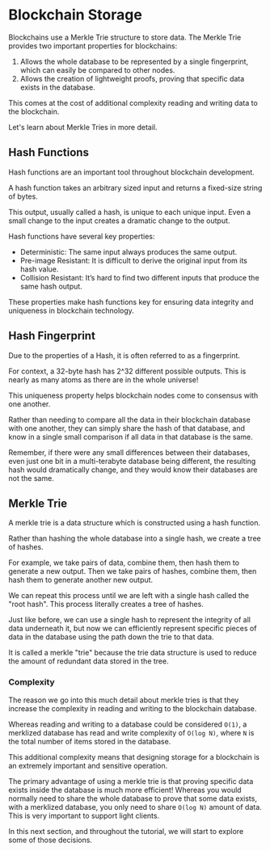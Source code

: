 # Blockchain Storage

Blockchains use a Merkle Trie structure to store data. The Merkle Trie provides two important properties for blockchains:

1. Allows the whole database to be represented by a single fingerprint, which can easily be compared to other nodes.
2. Allows the creation of lightweight proofs, proving that specific data exists in the database.

This comes at the cost of additional complexity reading and writing data to the blockchain.

Let's learn about Merkle Tries in more detail.

## Hash Functions

Hash functions are an important tool throughout blockchain development.

A hash function takes an arbitrary sized input and returns a fixed-size string of bytes.

This output, usually called a hash, is unique to each unique input. Even a small change to the input creates a dramatic change to the output.

Hash functions have several key properties:

- Deterministic: The same input always produces the same output.
- Pre-image Resistant: It is difficult to derive the original input from its hash value.
- Collision Resistant: It’s hard to find two different inputs that produce the same hash output.

These properties make hash functions key for ensuring data integrity and uniqueness in blockchain technology.

## Hash Fingerprint

Due to the properties of a Hash, it is often referred to as a fingerprint.

For context, a 32-byte hash has 2^32 different possible outputs. This is nearly as many atoms as there are in the whole universe!

This uniqueness property helps blockchain nodes come to consensus with one another.

Rather than needing to compare all the data in their blockchain database with one another, they can simply share the hash of that database, and know in a single small comparison if all data in that database is the same.

Remember, if there were any small differences between their databases, even just one bit in a multi-terabyte database being different, the resulting hash would dramatically change, and they would know their databases are not the same.

## Merkle Trie

A merkle trie is a data structure which is constructed using a hash function.

Rather than hashing the whole database into a single hash, we create a tree of hashes.

For example, we take pairs of data, combine them, then hash them to generate a new output. Then we take pairs of hashes, combine them, then hash them to generate another new output.

We can repeat this process until we are left with a single hash called the "root hash". This process literally creates a tree of hashes.

Just like before, we can use a single hash to represent the integrity of all data underneath it, but now we can efficiently represent specific pieces of data in the database using the path down the trie to that data.

It is called a merkle "trie" because the trie data structure is used to reduce the amount of redundant data stored in the tree.

### Complexity

The reason we go into this much detail about merkle tries is that they increase the complexity in reading and writing to the blockchain database.

Whereas reading and writing to a database could be considered `O(1)`, a merklized database has read and write complexity of `O(log N)`, where `N` is the total number of items stored in the database.

This additional complexity means that designing storage for a blockchain is an extremely important and sensitive operation.

The primary advantage of using a merkle trie is that proving specific data exists inside the database is much more efficient! Whereas you would normally need to share the whole database to prove that some data exists, with a merklized database, you only need to share `O(log N)` amount of data. This is very important to support light clients.

In this next section, and throughout the tutorial, we will start to explore some of those decisions.
